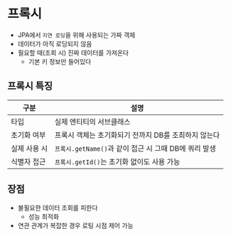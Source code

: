 # 프록시
+ JPA에서 `지연 로딩`을 위해 사용되는 가짜 객체
+ 데이터가 아직 로딩되지 않음
+ 필요할 때(조회 시) 진짜 데이터를 가져온다
  + 기본 키 정보만 들어있다

## 프록시 특징
| 구분 | 설명 |
| --- | --- |
| 타입 | 실제 엔티티의 서브클래스 |
| 초기화 여부 | 프록시 객체는 초기화되기 전까지 DB를 조최하지 않는다 |
| 실제 사용 시 | `프록시.getName()`과 같이 접근 시 그때 DB에 쿼리 발생 |
| 식별자 접근 | `프록시.getId()`는 초기화 없이도 사용 가능 |

## 장점
+ 불필요한 데이터 조회를 피한다
  + 성능 최적화
+ 연관 관계가 복잡한 경우 로팅 시점 제어 가능